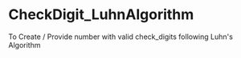 # CheckDigit_LuhnAlgorithm
To Create / Provide number with valid check_digits following Luhn's Algorithm

